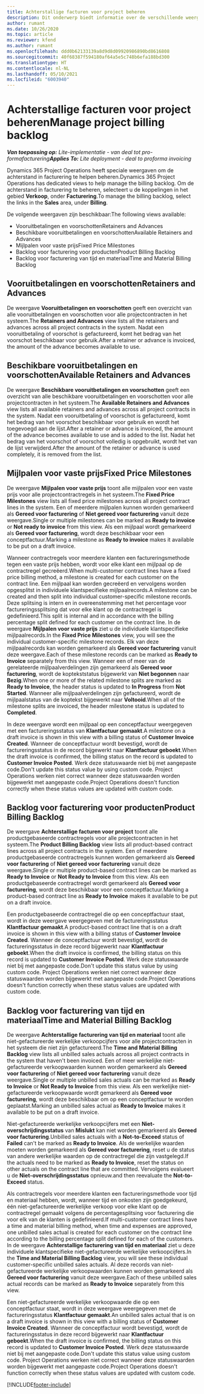 ```yaml
---
title: Achterstallige facturen voor project beheren
description: Dit onderwerp biedt informatie over de verschillende weergaven die beschikbaar zijn om te gebruiken bij het beheren van achterstallige facturen voor projecten.
author: rumant
ms.date: 10/26/2020
ms.topic: article
ms.reviewer: kfend
ms.author: rumant
ms.openlocfilehash: ddd0b62133139a8d9d8d09920986890bd8616808
ms.sourcegitcommit: 40f68387f594180af64a5e5c748b6efa188bd300
ms.translationtype: HT
ms.contentlocale: nl-NL
ms.lasthandoff: 05/10/2021
ms.locfileid: "6003940"
---
```

# <a name="manage-project-billing-backlog"></a><span data-ttu-id="52bc6-103">Achterstallige facturen voor project beheren</span><span class="sxs-lookup"><span data-stu-id="52bc6-103">Manage project billing backlog</span></span> 

<span data-ttu-id="52bc6-104">_**Van toepassing op:** Lite-implementatie - van deal tot pro-formafacturering_</span><span class="sxs-lookup"><span data-stu-id="52bc6-104">_**Applies To:** Lite deployment - deal to proforma invoicing_</span></span>

<span data-ttu-id="52bc6-105">Dynamics 365 Project Operations heeft speciale weergaven om de achterstand in facturering te helpen beheren.</span><span class="sxs-lookup"><span data-stu-id="52bc6-105">Dynamics 365 Project Operations has dedicated views to help manage the billing backlog.</span></span> <span data-ttu-id="52bc6-106">Om de achterstand in facturering te beheren, selecteert u de koppelingen in het gebied **Verkoop**, onder **Facturering**.</span><span class="sxs-lookup"><span data-stu-id="52bc6-106">To manage the billing backlog, select the links in the **Sales** area, under **Billing**.</span></span> 

<span data-ttu-id="52bc6-107">De volgende weergaven zijn beschikbaar:</span><span class="sxs-lookup"><span data-stu-id="52bc6-107">The following views available:</span></span>

- <span data-ttu-id="52bc6-108">Vooruitbetalingen en voorschotten</span><span class="sxs-lookup"><span data-stu-id="52bc6-108">Retainers and Advances</span></span>
- <span data-ttu-id="52bc6-109">Beschikbare vooruitbetalingen en voorschotten</span><span class="sxs-lookup"><span data-stu-id="52bc6-109">Available Retainers and Advances</span></span>
- <span data-ttu-id="52bc6-110">Mijlpalen voor vaste prijs</span><span class="sxs-lookup"><span data-stu-id="52bc6-110">Fixed Price Milestones</span></span>
- <span data-ttu-id="52bc6-111">Backlog voor facturering voor producten</span><span class="sxs-lookup"><span data-stu-id="52bc6-111">Product Billing Backlog</span></span>
- <span data-ttu-id="52bc6-112">Backlog voor facturering van tijd en materiaal</span><span class="sxs-lookup"><span data-stu-id="52bc6-112">Time and Material Billing Backlog</span></span>

## <a name="retainers-and-advances"></a><span data-ttu-id="52bc6-113">Vooruitbetalingen en voorschotten</span><span class="sxs-lookup"><span data-stu-id="52bc6-113">Retainers and Advances</span></span>

<span data-ttu-id="52bc6-114">De weergave **Vooruitbetalingen en voorschotten** geeft een overzicht van alle vooruitbetalingen en voorschotten voor alle projectcontracten in het systeem.</span><span class="sxs-lookup"><span data-stu-id="52bc6-114">The **Retainers and Advances** view lists all the retainers and advances across all project contracts in the system.</span></span> <span data-ttu-id="52bc6-115">Nadat een vooruitbetaling of voorschot is gefactureerd, komt het bedrag van het voorschot beschikbaar voor gebruik.</span><span class="sxs-lookup"><span data-stu-id="52bc6-115">After a retainer or advance is invoiced, the amount of the advance becomes available to use.</span></span>

## <a name="available-retainers-and-advances"></a><span data-ttu-id="52bc6-116">Beschikbare vooruitbetalingen en voorschotten</span><span class="sxs-lookup"><span data-stu-id="52bc6-116">Available Retainers and Advances</span></span>

<span data-ttu-id="52bc6-117">De weergave **Beschikbare vooruitbetalingen en voorschotten** geeft een overzicht van alle beschikbare vooruitbetalingen en voorschotten voor alle projectcontracten in het systeem.</span><span class="sxs-lookup"><span data-stu-id="52bc6-117">The **Available Retainers and Advances** view lists all available retainers and advances across all project contracts in the system.</span></span> <span data-ttu-id="52bc6-118">Nadat een vooruitbetaling of voorschot is gefactureerd, komt het bedrag van het voorschot beschikbaar voor gebruik en wordt het toegevoegd aan de lijst.</span><span class="sxs-lookup"><span data-stu-id="52bc6-118">After a retainer or advance is invoiced, the amount of the advance becomes available to use and is added to the list.</span></span> <span data-ttu-id="52bc6-119">Nadat het bedrag van het voorschot of voorschot volledig is opgebruikt, wordt het van de lijst verwijderd.</span><span class="sxs-lookup"><span data-stu-id="52bc6-119">After the amount of the retainer or advance is used completely, it is removed from the list.</span></span>

## <a name="fixed-price-milestones"></a><span data-ttu-id="52bc6-120">Mijlpalen voor vaste prijs</span><span class="sxs-lookup"><span data-stu-id="52bc6-120">Fixed Price Milestones</span></span>

<span data-ttu-id="52bc6-121">De weergave **Mijlpalen voor vaste prijs** toont alle mijlpalen voor een vaste prijs voor alle projectcontractregels in het systeem.</span><span class="sxs-lookup"><span data-stu-id="52bc6-121">The **Fixed Price Milestones** view lists all fixed price milestones across all project contract lines in the system.</span></span> <span data-ttu-id="52bc6-122">Een of meerdere mijlpalen kunnen worden gemarkeerd als **Gereed voor facturering** of **Niet gereed voor facturering** vanuit deze weergave.</span><span class="sxs-lookup"><span data-stu-id="52bc6-122">Single or multiple milestones can be marked as **Ready to invoice** or **Not ready to invoice** from this view.</span></span> <span data-ttu-id="52bc6-123">Als een mijlpaal wordt gemarkeerd als **Gereed voor facturering**, wordt deze beschikbaar voor een conceptfactuur.</span><span class="sxs-lookup"><span data-stu-id="52bc6-123">Marking a milestone as **Ready to invoice** makes it available to be put on a draft invoice.</span></span>

<span data-ttu-id="52bc6-124">Wanneer contractregels voor meerdere klanten een factureringsmethode tegen een vaste prijs hebben, wordt voor elke klant een mijlpaal op de contractregel gecreëerd.</span><span class="sxs-lookup"><span data-stu-id="52bc6-124">When multi-customer contract lines have a fixed price billing method, a milestone is created for each customer on the contract line.</span></span> <span data-ttu-id="52bc6-125">Een mijlpaal kan worden gecreëerd en vervolgens worden opgesplitst in individuele klantspecifieke mijlpaalrecords.</span><span class="sxs-lookup"><span data-stu-id="52bc6-125">A milestone can be created and then split into individual customer-specific milestone records.</span></span> <span data-ttu-id="52bc6-126">Deze splitsing is intern en in overeenstemming met het percentage voor factureringssplitsing dat voor elke klant op de contractregel is gedefinieerd.</span><span class="sxs-lookup"><span data-stu-id="52bc6-126">This split is internal and in accordance with the billing percentage split defined for each customer on the contract line.</span></span> <span data-ttu-id="52bc6-127">In de weergave **Mijlpalen voor vaste prijs** ziet u de individuele klantspecifieke mijlpaalrecords.</span><span class="sxs-lookup"><span data-stu-id="52bc6-127">In the **Fixed Price Milestones** view, you will see the individual customer-specific milestone records.</span></span> <span data-ttu-id="52bc6-128">Elk van deze mijlpaalrecords kan worden gemarkeerd als **Gereed voor facturering** vanuit deze weergave.</span><span class="sxs-lookup"><span data-stu-id="52bc6-128">Each of these milestone records can be marked as **Ready to Invoice** separately from this view.</span></span> <span data-ttu-id="52bc6-129">Wanneer een of meer van de gerelateerde mijlpaalverdelingen zijn gemarkeerd als **Gereed voor facturering**, wordt de koptekststatus bijgewerkt van **Niet begonnen** naar **Bezig**.</span><span class="sxs-lookup"><span data-stu-id="52bc6-129">When one or more of the related milestone splits are marked as **Ready to Invoice**, the header status is updated to **In Progress** from **Not Started**.</span></span> <span data-ttu-id="52bc6-130">Wanneer alle mijlpaalverdelingen zijn gefactureerd, wordt de mijlpaalstatus van de koptekst bijgewerkt naar **Voltooid**.</span><span class="sxs-lookup"><span data-stu-id="52bc6-130">When all of the milestone splits are invoiced, the header milestone status is updated to **Completed**.</span></span>

<span data-ttu-id="52bc6-131">In deze weergave wordt een mijlpaal op een conceptfactuur weergegeven met een factureringsstatus van **Klantfactuur gemaakt**.</span><span class="sxs-lookup"><span data-stu-id="52bc6-131">A milestone on a draft invoice is shown in this view with a billing status of **Customer Invoice Created**.</span></span> <span data-ttu-id="52bc6-132">Wanneer de conceptfactuur wordt bevestigd, wordt de factureringsstatus in de record bijgewerkt naar **Klantfactuur geboekt**.</span><span class="sxs-lookup"><span data-stu-id="52bc6-132">When the draft invoice is confirmed, the billing status on the record is updated to **Customer Invoice Posted**.</span></span> <span data-ttu-id="52bc6-133">Werk deze statuswaarde niet bij met aangepaste code.</span><span class="sxs-lookup"><span data-stu-id="52bc6-133">Don't update this status value by using custom code.</span></span> <span data-ttu-id="52bc6-134">Project Operations werken niet correct wanneer deze statuswaarden worden bijgewerkt met aangepaste code.</span><span class="sxs-lookup"><span data-stu-id="52bc6-134">Project Operations doesn't function correctly when these status values are updated with custom code.</span></span>

## <a name="product-billing-backlog"></a><span data-ttu-id="52bc6-135">Backlog voor facturering voor producten</span><span class="sxs-lookup"><span data-stu-id="52bc6-135">Product Billing Backlog</span></span>

<span data-ttu-id="52bc6-136">De weergave **Achterstallige facturen voor project** toont alle productgebaseerde contractregels voor alle projectcontracten in het systeem.</span><span class="sxs-lookup"><span data-stu-id="52bc6-136">The **Product Billing Backlog** view lists all product-based contract lines across all project contracts in the system.</span></span> <span data-ttu-id="52bc6-137">Een of meerdere productgebaseerde contractregels kunnen worden gemarkeerd als **Gereed voor facturering** of **Niet gereed voor facturering** vanuit deze weergave.</span><span class="sxs-lookup"><span data-stu-id="52bc6-137">Single or multiple product-based contract lines can be marked as **Ready to Invoice** or **Not Ready to Invoice** from this view.</span></span> <span data-ttu-id="52bc6-138">Als een productgebaseerde contractregel wordt gemarkeerd als **Gereed voor facturering**, wordt deze beschikbaar voor een conceptfactuur.</span><span class="sxs-lookup"><span data-stu-id="52bc6-138">Marking a product-based contract line as **Ready to Invoice** makes it available to be put on a draft invoice.</span></span>

<span data-ttu-id="52bc6-139">Een productgebaseerde contractregel die op een conceptfactuur staat, wordt in deze weergave weergegeven met de factureringsstatus **Klantfactuur gemaakt**.</span><span class="sxs-lookup"><span data-stu-id="52bc6-139">A product-based contract line that is on a draft invoice is shown in this view with a billing status of **Customer Invoice Created**.</span></span> <span data-ttu-id="52bc6-140">Wanneer de conceptfactuur wordt bevestigd, wordt de factureringsstatus in deze record bijgewerkt naar **Klantfactuur geboekt**.</span><span class="sxs-lookup"><span data-stu-id="52bc6-140">When the draft invoice is confirmed, the billing status on this record is updated to **Customer Invoice Posted**.</span></span> <span data-ttu-id="52bc6-141">Werk deze statuswaarde niet bij met aangepaste code.</span><span class="sxs-lookup"><span data-stu-id="52bc6-141">Don't update this status value by using custom code.</span></span> <span data-ttu-id="52bc6-142">Project Operations werken niet correct wanneer deze statuswaarden worden bijgewerkt met aangepaste code.</span><span class="sxs-lookup"><span data-stu-id="52bc6-142">Project Operations doesn't function correctly when these status values are updated with custom code.</span></span>

## <a name="time-and-material-billing-backlog"></a><span data-ttu-id="52bc6-143">Backlog voor facturering van tijd en materiaal</span><span class="sxs-lookup"><span data-stu-id="52bc6-143">Time and Material Billing Backlog</span></span>

<span data-ttu-id="52bc6-144">De weergave **Achterstallige facturering van tijd en materiaal** toont alle niet-gefactureerde werkelijke verkoopcijfers voor alle projectcontracten in het systeem die niet zijn gefactureerd.</span><span class="sxs-lookup"><span data-stu-id="52bc6-144">The **Time and Material Billing Backlog** view lists all unbilled sales actuals across all project contracts in the system that haven't been invoiced.</span></span> <span data-ttu-id="52bc6-145">Een of meer werkelijke niet-gefactureerde verkoopwaarden kunnen worden gemarkeerd als **Gereed voor facturering** of **Niet gereed voor facturering** vanuit deze weergave.</span><span class="sxs-lookup"><span data-stu-id="52bc6-145">Single or multiple unbilled sales actuals can be marked as **Ready to Invoice** or **Not Ready to Invoice** from this view.</span></span> <span data-ttu-id="52bc6-146">Als een werkelijke niet-gefactureerde verkoopwaarde wordt gemarkeerd als **Gereed voor facturering**, wordt deze beschikbaar om op een conceptfactuur te worden geplaatst.</span><span class="sxs-lookup"><span data-stu-id="52bc6-146">Marking an unbilled sales actual as **Ready to Invoice** makes it available to be put on a draft invoice.</span></span>

<span data-ttu-id="52bc6-147">Niet-gefactureerde werkelijke verkoopcijfers met een **Niet-overschrijdingsstatus** van **Mislukt** kan niet worden gemarkeerd als **Gereed voor facturering**.</span><span class="sxs-lookup"><span data-stu-id="52bc6-147">Unbilled sales actuals with a **Not-to-Exceed** status of **Failed** can't be marked as **Ready to Invoice**.</span></span> <span data-ttu-id="52bc6-148">Als de werkelijke waarden moeten worden gemarkeerd als **Gereed voor facturering**, reset u de status van andere werkelijke waarden op de contractregel die zijn vastgelegd.</span><span class="sxs-lookup"><span data-stu-id="52bc6-148">If the actuals need to be marked as **Ready to Invoice**, reset the status on other actuals on the contract line that are committed.</span></span> <span data-ttu-id="52bc6-149">Vervolgens evalueert u de **Niet-overschrijdingsstatus** opnieuw.</span><span class="sxs-lookup"><span data-stu-id="52bc6-149">and then reevaluate the **Not-to-Exceed** status.</span></span>

<span data-ttu-id="52bc6-150">Als contractregels voor meerdere klanten een factureringsmethode voor tijd en materiaal hebben, wordt, wanneer tijd en onkosten zijn goedgekeurd, één niet-gefactureerde werkelijke verkoop voor elke klant op de contractregel gemaakt volgens de percentagesplitsing voor facturering die voor elk van de klanten is gedefinieerd.</span><span class="sxs-lookup"><span data-stu-id="52bc6-150">If multi-customer contract lines have a time and material billing method, when time and expenses are approved, one unbilled sales actual is created for each customer on the contract line according to the billing percentage split defined for each of the customers.</span></span> <span data-ttu-id="52bc6-151">In de weergave **Achterstallige facturering van tijd en materiaal** ziet u deze individuele klantspecifieke niet-gefactureerde werkelijke verkoopcijfers.</span><span class="sxs-lookup"><span data-stu-id="52bc6-151">In the **Time and Material Billing Backlog** view, you will see these individual customer-specific unbilled sales actuals.</span></span> <span data-ttu-id="52bc6-152">Al deze records van niet-gefactureerde werkelijke verkoopwaarden kunnen worden gemarkeerd als **Gereed voor facturering** vanuit deze weergave.</span><span class="sxs-lookup"><span data-stu-id="52bc6-152">Each of these unbilled sales actual records can be marked as **Ready to Invoice** separately from this view.</span></span>

<span data-ttu-id="52bc6-153">Een niet-gefactureerde werkelijke verkoopwaarde die op een conceptfactuur staat, wordt in deze weergave weergegeven met de factureringsstatus **Klantfactuur gemaakt**.</span><span class="sxs-lookup"><span data-stu-id="52bc6-153">An unbilled sales actual that is on a draft invoice is shown in this view with a billing status of **Customer Invoice Created**.</span></span> <span data-ttu-id="52bc6-154">Wanneer de conceptfactuur wordt bevestigd, wordt de factureringsstatus in deze record bijgewerkt naar **Klantfactuur geboekt**.</span><span class="sxs-lookup"><span data-stu-id="52bc6-154">When the draft invoice is confirmed, the billing status on this record is updated to **Customer Invoice Posted**.</span></span> <span data-ttu-id="52bc6-155">Werk deze statuswaarde niet bij met aangepaste code.</span><span class="sxs-lookup"><span data-stu-id="52bc6-155">Don't update this status value using custom code.</span></span> <span data-ttu-id="52bc6-156">Project Operations werken niet correct wanneer deze statuswaarden worden bijgewerkt met aangepaste code.</span><span class="sxs-lookup"><span data-stu-id="52bc6-156">Project Operations doesn't function correctly when these status values are updated with custom code.</span></span>


[!INCLUDE[footer-include](../../includes/footer-banner.md)]

